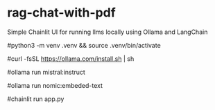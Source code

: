 # rag-chat-with-pdf
Simple Chainlit UI for running llms locally using Ollama and LangChain

#python3 -m venv .venv && source .venv/bin/activate

#curl -fsSL https://ollama.com/install.sh | sh

#ollama run mistral:instruct

#ollama run nomic:embeded-text

#chainlit run app.py


